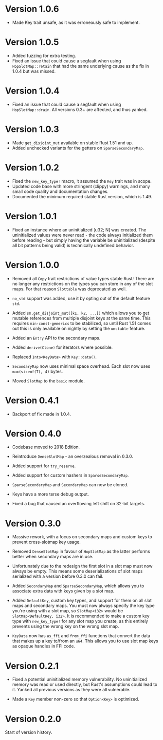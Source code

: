 Version 1.0.6
=============

 - Made Key trait unsafe, as it was erroneously safe to implement. 


Version 1.0.5
=============

 - Added fuzzing for extra testing.
 - Fixed an issue that could cause a segfault when using `HopSlotMap::retain`
   that had the same underlying cause as the fix in 1.0.4 but was missed.


Version 1.0.4
=============

 - Fixed an issue that could cause a segfault when using `HopSlotMap::drain`.
   All versions 0.3+ are affected, and thus yanked.


Version 1.0.3
=============

 - Made `get_disjoint_mut` available on stable Rust 1.51 and up.
 - Added unchecked variants for the getters on `SparseSecondaryMap`.


Version 1.0.2
=============

 - Fixed the `new_key_type!` macro, it assumed the `Key` trait was in scope.
 - Updated code base with more stringent (clippy) warnings, and many small code
   quality and documentation changes.
 - Documented the minimum required stable Rust version, which is 1.49.


Version 1.0.1
=============

 - Fixed an instance where an uninitialized [u32; N] was created. The
   uninitialized values were never read - the code always initialized them
   before reading - but simply having the variable be uninitialized (despite all
   bit patterns being valid) is technically undefined behavior.


Version 1.0.0
=============

 - Removed all `Copy` trait restrictions of value types stable Rust! There are
   no longer any restrictions on the types you can store in any of the
   slot maps. For that reason `Slottable` was deprecated as well.

 - `no_std` support was added, use it by opting out of the default feature `std`.

 - Added `sm.get_disjoint_mut([k1, k2, ...])` which allows you to get mutable
   references from multiple disjoint keys at the same time. This requires
   `min-const-generics` to be stabilized, so until Rust 1.51 comes out this is
   only available on nightly by setting the `unstable` feature.

 - Added an `Entry` API to the secondary maps.

 - Added `derive(Clone)` for iterators where possible.

 - Replaced `Into<KeyData>` with `Key::data()`.

 - `SecondaryMap` now uses minimal space overhead. Each slot now uses
   `max(sizeof(T), 4)` bytes.
 
 - Moved `SlotMap` to the `basic` module.


Version 0.4.1
=============

 - Backport of fix made in 1.0.4.


Version 0.4.0
=============

 - Codebase moved to 2018 Edition.

 - Reintroduce `DenseSlotMap` - an overzealous removal in 0.3.0.
 
 - Added support for `try_reserve`.

 - Added support for custom hashers in `SparseSecondaryMap`.

 - `SparseSecondaryMap` and `SecondaryMap` can now be cloned.

 - Keys have a more terse debug output.

 - Fixed a bug that caused an overflowing left shift on 32-bit targets.


Version 0.3.0
=============

 - Massive rework, with a focus on secondary maps and custom keys to prevent
   cross-slotmap key usage.

 - Removed `DenseSlotMap` in favour of `HopSlotMap` as the latter performs
   better when secondary maps are in use.
   
 - Unfortunately due to the redesign the first slot in a slot map must now
   always be empty. This means some deserializations of slot maps serialized
   with a version before 0.3.0 can fail.

 - Added `SecondaryMap` and `SparseSecondaryMap`, which allows you to associate
   extra data with keys given by a slot map. 

 - Added `DefaultKey`, custom key types, and support for them on all slot maps
   and secondary maps. You must now always specify the key type you're using
   with a slot map, so `SlotMap<i32>` would be `SlotMap<DefaultKey, i32>`. It is
   recommended to make a custom key type with `new_key_type!` for any slot map
   you create, as this entirely prevents using the wrong key on the wrong slot
   map.

 - `KeyData` now has `as_ffi` and `from_ffi` functions that convert the data
   that makes up a key to/from an `u64`. This allows you to use slot map keys
   as opaque handles in FFI code.


Version 0.2.1
=============

 - Fixed a potential uninitialized memory vulnerability. No uninitialized memory
   was read or used directly, but Rust's assumptions could lead to it. Yanked
   all previous versions as they were all vulnerable.

 - Made a `Key` member non-zero so that `Option<Key>` is optimized.


Version 0.2.0
=============
Start of version history.
